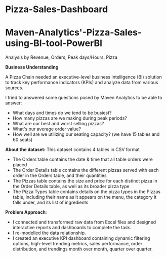 # Pizza-Sales-Dashboard

# Maven-Analytics'-Pizza-Sales-using-BI-tool-PowerBI
Analysis by Revenue, Orders, Peak days/Hours, Pizza

**Business Understanding**

A Pizza Chain needed an executive-level business intelligence (BI) solution to track key performance indicators (KPIs) and analyze data from various sources.

I tried to answered some questions posed by Maven Analytics to be able to answer:

* What days and times do we tend to be busiest?
* How many pizzas are we making during peak periods?
* What are our best and worst selling pizzas?
* What's our average order value?
* How well are we utilizing our seating capacity? (we have 15 tables and 60 seats)

**About the dataset:**
This dataset contains 4 tables in CSV format

* The Orders table contains the date & time that all table orders were placed
* The Order Details table contains the different pizzas served with each order in the Orders table, and their quantities
* The Pizzas table contains the size and price for each distinct pizza in the Order Details table, as well as its broader pizza type
* The Pizza Types table contains details on the pizza types in the Pizzas table, including their name as it appears on the menu, the category it falls under, and its list of ingredients

**Problem Approach**:
* I connected and transformed raw data from Excel files and designed interactive reports and dashboards to complete the task.
* I re-modelled the data relationship.
* I created an executive KPI dashboard containing dynamic filtering options, high-level trending metrics, sales performance, order distribution, and trendings month over month, quarter over quarter.
